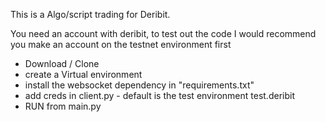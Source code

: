 This is a Algo/script trading for Deribit.

You need an account with deribit, to test out the code I would recommend you make an account on the testnet environment first

- Download / Clone
- create a Virtual environment
- install the websocket dependency in "requirements.txt"
- add creds in client.py - default is the test environment test.deribit
- RUN from main.py
